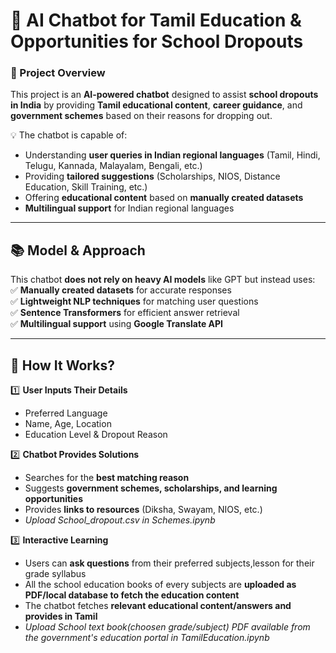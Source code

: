 # 🏫 AI Chatbot for Tamil Education & Opportunities for School Dropouts  

### 📌 Project Overview  
This project is an **AI-powered chatbot** designed to assist **school dropouts in India** by providing **Tamil educational content**, **career guidance**, and **government schemes** based on their reasons for dropping out.  

💡 The chatbot is capable of:  
- Understanding **user queries in Indian regional languages** (Tamil, Hindi, Telugu, Kannada, Malayalam, Bengali, etc.)  
- Providing **tailored suggestions** (Scholarships, NIOS, Distance Education, Skill Training, etc.)  
- Offering **educational content** based on **manually created datasets**  
- **Multilingual support** for Indian regional languages  

---

## 📚 **Model & Approach**  
This chatbot **does not rely on heavy AI models** like GPT but instead uses:  
✅ **Manually created datasets** for accurate responses  
✅ **Lightweight NLP techniques** for matching user questions  
✅ **Sentence Transformers** for efficient answer retrieval  
✅ **Multilingual support** using **Google Translate API**  

---

## 🚀 **How It Works?**  
1️⃣ **User Inputs Their Details**  
   - Preferred Language  
   - Name, Age, Location  
   - Education Level & Dropout Reason  

2️⃣ **Chatbot Provides Solutions**  
   - Searches for the **best matching reason**  
   - Suggests **government schemes, scholarships, and learning opportunities**  
   - Provides **links to resources** (Diksha, Swayam, NIOS, etc.)
   - _Upload School_dropout.csv in Schemes.ipynb_

3️⃣ **Interactive Learning**  
   - Users can **ask questions** from their preferred subjects,lesson for their grade syllabus
   - All the school education books of every subjects are **uploaded as PDF/local database to fetch the education content**
   - The chatbot fetches **relevant educational content/answers and provides in Tamil**
   - _Upload School text book(choosen grade/subject) PDF available from the government's education portal in TamilEducation.ipynb_
